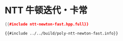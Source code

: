 # NTT 牛顿迭代・卡常

```cpp
{{#include ntt-newton-fast.hpp.full}}
```

```
{{#include ../../build/poly-ntt-newton-fast.info}}
```

